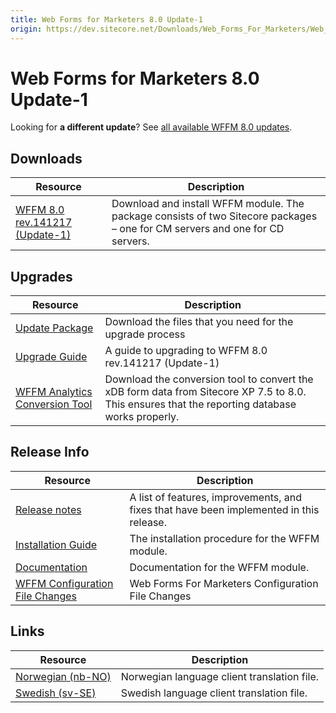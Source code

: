 ```yaml
---
title: Web Forms for Marketers 8.0 Update-1
origin: https://dev.sitecore.net/Downloads/Web_Forms_For_Marketers/Web_Forms_for_Marketers_80/Web_Forms_for_Marketers_80_Update1.aspx
---
```


# Web Forms for Marketers 8.0 Update-1

  <Alert variant='warning' mb={4}>
    <AlertIcon />
    

Looking for **a different update**? See [all available WFFM 8.0 updates](/downloads/Web_Forms_For_Marketers/Web_Forms_for_Marketers_80).


  </Alert>
  

## Downloads

 | Resource | Description |
 | --- | --- |
 | [WFFM 8.0 rev.141217 (Update-1)](https://sitecoredev.azureedge.net/~/media/95C6007A117A48E8840D6C98F8F8E5A1.ashx?date=20150217T172800) | Download and install WFFM module. The package consists of two Sitecore packages – one for CM servers and one for CD servers. |

## Upgrades

 | Resource | Description |
 | --- | --- |
 | [Update Package](https://sitecoredev.azureedge.net/~/media/8AA9EB4236A64494A44DE3FE29D39200.ashx?date=20160406T141610) | Download the files that you need for the upgrade process |
 | [Upgrade Guide](https://sitecoredev.azureedge.net/~/media/483022DCF3A848A09888EAE6D414BDD6.ashx?date=20160715T092958) | A guide to upgrading to WFFM 8.0 rev.141217 (Update-1) |
 | [WFFM Analytics Conversion Tool](https://sitecoredev.azureedge.net/~/media/1FA55EE193EA4BF1AC0A54245B01C7BD.ashx?date=20150622T101611) | Download the conversion tool to convert the xDB form data from Sitecore XP 7.5 to 8.0. This ensures that the reporting database works properly. |

## Release Info

 | Resource | Description |
 | --- | --- |
 | [Release notes](https://dev.sitecore.net:443/downloads/Web%20Forms%20For%20Marketers/Web%20Forms%20for%20Marketers%2080/Release%20Notes) | A list of features, improvements, and fixes that have been implemented in this release. |
 | [Installation Guide]() | The installation procedure for the WFFM module. |
 | [Documentation](https://doc.sitecore.com/legacy-docs/web-forms-for-marketers-8.0.pdf) | Documentation for the WFFM module. |
 | [WFFM Configuration File Changes](https://sitecoredev.azureedge.net/~/media/EBE1A98DAEA54389B4BB44CDC285A4F9.ashx?date=20160401T124211) | Web Forms For Marketers Configuration File Changes |

## Links

 | Resource | Description |
 | --- | --- |
 | [Norwegian (nb-NO)](https://sitecoredev.azureedge.net#) | Norwegian language client translation file. |
 | [Swedish (sv-SE)](https://sitecoredev.azureedge.net/~/media/1C0841C926E34DD3A37D836BB852B0DD.ashx?date=20150701T103918) | Swedish language client translation file. |